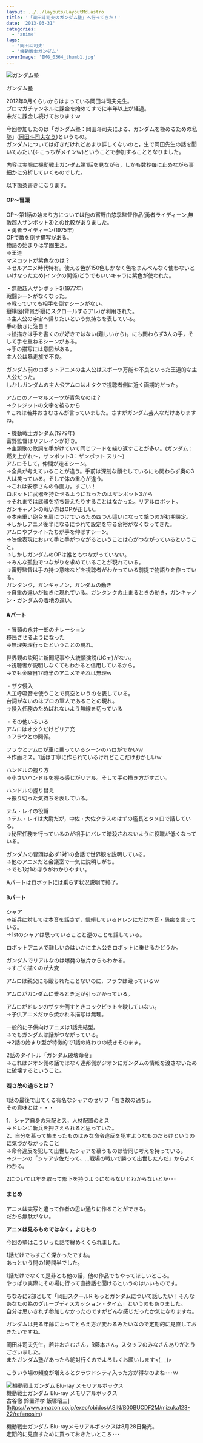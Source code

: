 ```yaml
---
layout: ../../layouts/LayoutMd.astro
title: '「岡田斗司夫のガンダム塾」へ行ってきた！'
date: '2013-03-31'
categories:
  - 'anime'
tags:
  - '岡田斗司夫'
  - '機動戦士ガンダム'
coverImage: 'IMG_0364_thumb1.jpg'
---
```


![ガンダム塾](/archive/images/IMG_0364_thumb.jpg 'ガンダム塾')

ガンダム塾

2012年9月くらいからはまっている岡田斗司夫先生。  
ブロマガチャンネルに課金を始めてすでに半年以上が経過。  
未だに課金し続けておりますｗ

今回参加したのは「ガンダム塾：岡田斗司夫による、ガンダムを極めるための私塾」([岡田斗司夫なう](http://blog.freeex.jp/archives/51375040.html))というもの。  
ガンダムについては好きだけれどあまり詳しくないのと，生で岡田先生の話を聞いてみたい(←こっちがメインｗ)ということで参加することとなりました。

内容は実際に機動戦士ガンダム第1話を見ながら，しかも数秒毎に止めながら事細かに分析していくものでした。

以下箇条書きになります。

#### OP～冒頭

OP～第1話の始まり方については他の富野由悠季監督作品(勇者ライディーン,無敵超人ザンボット3)との比較がありました。  
・勇者ライディーン(1975年)  
OPで敵を倒す描写がある。  
物語の始まりは学園生活。  
→王道  
マスコットが紫色なのは？  
→セルアニメ時代特有。使える色が150色しかなく色をまんべんなく使わないといけなったため(インクの関係)どうでもいいキャラに紫色が使われた。

・無敵超人ザンボット3(1977年)  
戦闘シーンがなくなった。  
→戦っていても相手を倒すシーンがない。  
縦構図(背景が縦にスクロールするアレ)が利用された。  
→主人公の宇宙へ帰りたいという気持ちを表している。  
手の動きに注目！  
→絵描きは手を書くのが好きではない(難しいから)。にも関わらず3人の手，そして手を重ねるシーンがある。  
→手の描写には意図がある。  
主人公は暴走族で不良。

ガンダム前のロボットアニメの主人公はスポーツ万能や不良といった王道的な主人公だった。  
しかしガンダムの主人公アムロはオタクで視聴者側に近く画期的だった。

アムロのノーマルスーツが青色なのは？  
→クレジットの文字を被るから  
↑これは若井おさむさんが言っていました。さすがガンダム芸人なだけありますね。

・機動戦士ガンダム(1979年)  
富野監督はリフレインが好き。  
→主題歌の歌詞を手がけていて同じワードを繰り返すことが多い。(ガンダム：燃え上がれ～，ザンボット3：ザンボット スリ～)  
アムロそして，仲間が走るシーン。  
→全員が考えていることが違う。手前は深刻な顔をしているにも関わらず奥の3人は笑っている。そして体の重心が違う。  
→これは安彦さんの作画力。すごい！  
ロボットに武器を持たせるようになったのはザンボット3から  
→それまでは武器を持ち替えたりすることはなかった。リアルロボット。  
ガンキャノンの戦い方はOPが正しい。  
→本来重い砲台を肩につけているため四つん這いになって撃つのが初期設定。  
→しかしアニメ後半になるにつれて設定を守る余裕がなくなってきた。  
アムロやブライトたちが手を伸ばすシーン。  
→映像表現において手と手がつながるということは心がつながっているということ。  
→しかしガンダムのOPは誰ともつながっていない。  
→みんな孤独でつながりを求めていることが現れている。  
→富野監督は手の持つ意味などを視聴者がわかっている前提で物語りを作っている。  
ガンタンク，ガンキャノン，ガンダムの動き  
→自重の違いが動きに現れている。ガンタンクの止まるときの動き，ガンキャノン・ガンダムの着地の違い。

#### Aパート

・冒頭の永井一郎のナレーション  
移民させるようになった  
→無理矢理行ったということの現れ。

世界観の説明に新聞記事や大統領演説(UCェ)がない。  
→視聴者が説明しなくてもわかると信用しているから。  
→でも金曜日17時半のアニメでそれは無理ｗ

・ザク侵入  
人工呼吸音を使うことで真空というのを表している。  
台詞がないのはプロの軍人であることの現れ。  
→侵入任務のためばれないよう無線を切っている

・その他いろいろ  
アムロはオタクだけどリア充  
→フラウとの関係。

フラウとアムロが車に乗っているシーンのハロがでかいｗ  
→作画ミス。1話は丁寧に作られているけれどここだけおかしいｗ

ハンドルの握り方  
→小さいハンドルを握る感じがリアル。そして手の描き方がすごい。

ハンドルの握り替え  
→振り切った気持ちを表している。

テム・レイの役職  
→テム・レイは大尉だが，中佐・大佐クラスのはずの艦長とタメ口で話している。  
→秘密任務を行っているのが相手にバレて暗殺されないように役職が低くなっている。

ガンダムの冒頭は必ず1対1の会話で世界観を説明している。  
→他のアニメだと会議室で一気に説明しがち。  
→でも1対1のほうがわかりやすい。

Aパートはロボットには乗らず状況説明で終了。

#### Bパート

シャア  
→新兵に対しては本音を話さず，信頼しているドレンにだけ本音・愚痴を言っている。  
→1stのシャアは思っていることと逆のことを話している。

ロボットアニメで難しいのはいかに主人公をロボットに乗せるかどうか。

ガンダムでリアルなのは爆発の破片からもわかる。  
→すごく描くのが大変

アムロは親父にも殴られたことないのに，フラウは殴っているｗ

アムロがガンダムに乗るとき足が引っかかっている。

アムロがドレンのザクを倒すときコックピットを映していない。  
→子供アニメだから焼かれる描写は無理。

一般的に子供向けアニメは1話完結型。  
→でもガンダムは話がつながっている。  
→2話の始まり型が特徴的で1話の終わりの続きそのまま。

2話のタイトル「ガンダム破壊命令」  
→これはジオン側の話ではなく連邦側がジオンにガンダムの情報を渡さないために破壊するということ。

#### 若さ故の過ちとは？

1話の最後で出てくる有名なシャアのセリフ「若さ故の過ち」。  
その意味とは・・・

1．シャア自身の采配ミス，人材配置のミス  
→ドレンに新兵を押さえられると思っていた。  
2．自分を慕って集まったものはみな命令違反を犯すようなものだらけというのに気づかなかったこと  
→命令違反を犯して出世したシャアを慕うものは皆同じ考えを持っている。  
→ジーンの「シャア少佐だって、…戦場の戦いで勝って出世したんだ」からよくわかる。

2については年を取って部下を持つようにならないとわからないとか･･･

#### まとめ

アニメは実写と違って作者の思い通りに作ることができる。  
だから無駄がない。

**アニメは見るものではなく，よむもの**

今回の塾はこういった話で締めくくられました。

1話だけでもすごく深かったですね。  
あっという間の1時間半でした。

1話だけでなくて是非とも他の話，他の作品でもやってほしいところ。  
やっぱり実際にその場に行って直接話を聞けるというのはいいものです。

ちなみに2部として「岡田スクールR もっとガンダムについて話したい！そんなあなたの為のグループディスカッション・タイム」というのもありました。  
自分は思いきれず参加しなかったのですがどんな感じだったか気になりますね。

ガンダムは見る年齢によってとらえ方が変わるみたいなので定期的に見直しておきたいですね。

岡田斗司夫先生，若井おさむさん，R藤本さん，スタッフのみなさんありがとうございました。  
またガンダム塾があったら絶対行くのでよろしくお願いします<(\_ \_)>

こういう場の頻度が増えるとクラウドシティ入った方が得なのよね･･･ｗ

![機動戦士ガンダム Blu-ray メモリアルボックス](/archive/images/51XKtndYwlL._SL160_.jpg)  
機動戦士ガンダム Blu-ray メモリアルボックス  
古谷徹 鈴置洋孝 飯塚昭三](https://www.amazon.co.jp/exec/obidos/ASIN/B00BUCDF2M/mizuka123-22/ref=nosim)

機動戦士ガンダム Blu-rayメモリアルボックスは8月28日発売。  
定期的に見直すために買っておきたいところ･･･
